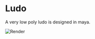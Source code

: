 # Ludo

A very low poly ludo is designed in maya.

![Render](https://github.com/namastudio2432/Ludo/blob/master/images/Render.jpg)
